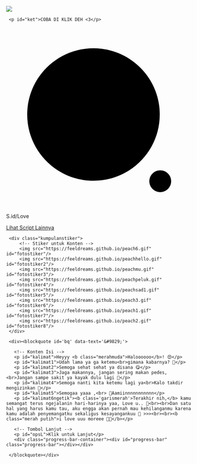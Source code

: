 <!DOCTYPE html>
<html>
<meta charset='UTF-8'/><meta content='width=device-width, initial-scale=1, user-scalable=1, minimum-scale=1, maximum-scale=5' name='viewport'/><meta content='IE=edge' http-equiv='X-UA-Compatible'/>
  
  <link rel="stylesheet" href="https://htmlku.com/mangats/style.css"><script src="https://unpkg.com/typeit@8.7.0/dist/index.umd.js"></script>
  
<head>
<title>S.id/mangats - 💐 Semangat buat Kamu!!!</title>
</head>
<body>
	
   <!-- Ganti Audio di sini -->
   <audio src="https://feeldreams.github.io/audio/angelbaby2.mp3" id="linkmp3" class="sembunyi"></audio>
   
   <div id="bodyblur">
     <!-- Wallpaper --><img src="file:///C:/Users/ACER/Downloads/1698938489414.jpg" id="wallpaper"/><div id="beneranblur"></div>
   </div>
   
   <div id='Content'>

     <p id="ket">COBA DI KLIK DEH <3</p>
   <div><div id="loveIn" class="awalan">
     <svg class='line' xmlns='http://www.w3.org/2000/svg' viewBox='0 0 24 24'><g transform='translate(2.000000, 2.000000)'><path d='M9.27542857,0.714285714 C14.0030476,0.714285714 17.836381,4.54666667 17.836381,9.2752381 C17.836381,14.0038095 14.0030476,17.8361905 9.27542857,17.8361905 C4.54685714,17.8361905 0.71447619,14.0038095 0.71447619,9.2752381 C0.71447619,4.54666667 4.54685714,0.714285714 9.27542857,0.714285714 Z'></path><path d='M17.8989524,16.487619 C18.678,16.487619 19.3094286,17.12 19.3094286,17.8980952 C19.3094286,18.6780952 18.678,19.3095238 17.8989524,19.3095238 C17.1199048,19.3095238 16.4875238,18.6780952 16.4875238,17.8980952 C16.4875238,17.12 17.1199048,16.487619 17.8989524,16.487619 Z'></path></g></svg>
     <label>S.id/Love</label>
   </div></div>
     <p id="kot" class="sembunyi"><a href="https://bit.ly/htmlfeeldream" target="_blank">Lihat Script Lainnya</a></p>

     <div class="kumpulanstiker">
         <!-- Stiker untuk Konten -->
         <img src="https://feeldreams.github.io/peach6.gif" id="fotostiker"/>
         <img src="https://feeldreams.github.io/peachhello.gif" id="fotostiker2"/>
         <img src="https://feeldreams.github.io/peachmu.gif" id="fotostiker3"/>
         <img src="https://feeldreams.github.io/peachpeluk.gif" id="fotostiker4"/>
         <img src="https://feeldreams.github.io/peachsad1.gif" id="fotostiker5"/>
         <img src="https://feeldreams.github.io/peach3.gif" id="fotostiker6"/>
         <img src="https://feeldreams.github.io/peach1.gif" id="fotostiker7"/>
         <img src="https://feeldreams.github.io/peach2.gif" id="fotostiker8"/>
     </div>
     
     <div><blockquote id='bq' data-text='&#9829;'>

       <!-- Konten Isi -->
       <p id="kalimat">Heyyy <b class="merahmuda">Haloooooo</b>! 😍</p>
       <p id="kalimat1">Udah lama ya ga ketemu<br>gimana kabarnya? 🫠</p>
       <p id="kalimat2">Semoga sehat sehat ya disana 😋</p>
       <p id="kalimat3">Jaga makannya, jangan sering makan pedes,<br>Jangan sampe sakit ya kayak dulu lagi 🫠</p>
       <p id="kalimat4">Semoga nanti kita ketemu lagi ya<br>Kalo takdir mengizinkan 🥹</p>
       <p id="kalimat5">Semogaa yaaa ,<br> 🥰Aamiinnnnnnnnnnn</p> 
       <p id="kalimat6ngetik"><b class='garismerah'>Terakhir nih,</b> kamu semangat terus ngejalanin hari-harinya yaa, Love u.. 💐<br><br>Dan satu hal yang harus kamu tau, aku engga akan pernah mau kehilanganmu karena kamu adalah penyemangatku sekaligus kesayangankuu 🫠 >>><br><br><b class="merah putih">i love uuu moreee 🫣💗</b></p>
       
       <!-- Tombol Lanjut -->
       <p id="opsL">Klik untuk Lanjut</p>
       <div class="progress-bar-container"><div id="progress-bar" class="progress-bar"></div></div>
       
     </blockquote></div>
     
   </div>

<script src="https://htmlku.com/mangats/script.js"></script>
</body>
</html>
